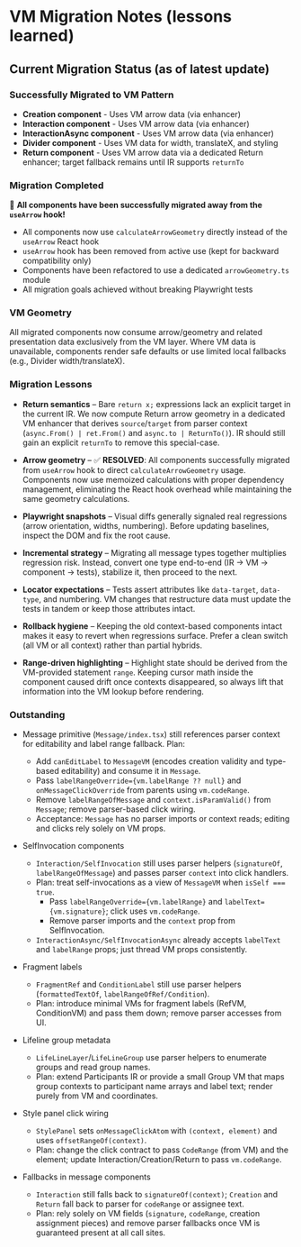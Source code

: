# VM Migration Notes (lessons learned)

## Current Migration Status (as of latest update)

### Successfully Migrated to VM Pattern
- **Creation component** - Uses VM arrow data (via enhancer)
- **Interaction component** - Uses VM arrow data (via enhancer)
- **InteractionAsync component** - Uses VM arrow data (via enhancer)
- **Divider component** - Uses VM data for width, translateX, and styling
- **Return component** - Uses VM arrow data via a dedicated Return enhancer; target fallback remains until IR supports `returnTo`

### Migration Completed
🎉 **All components have been successfully migrated away from the `useArrow` hook!**

- All components now use `calculateArrowGeometry` directly instead of the `useArrow` React hook
- `useArrow` hook has been removed from active use (kept for backward compatibility only)
- Components have been refactored to use a dedicated `arrowGeometry.ts` module
- All migration goals achieved without breaking Playwright tests

### VM Geometry
All migrated components now consume arrow/geometry and related presentation data exclusively from the VM layer. Where VM data is unavailable, components render safe defaults or use limited local fallbacks (e.g., Divider width/translateX).

### Migration Lessons

- **Return semantics** – Bare `return x;` expressions lack an explicit target in the current IR. We now compute Return arrow geometry in a dedicated VM enhancer that derives `source`/`target` from parser context (`async.From() | ret.From()` and `async.to | ReturnTo()`). IR should still gain an explicit `returnTo` to remove this special-case.

- **Arrow geometry** – ✅ **RESOLVED**: All components successfully migrated from `useArrow` hook to direct `calculateArrowGeometry` usage. Components now use memoized calculations with proper dependency management, eliminating the React hook overhead while maintaining the same geometry calculations.

- **Playwright snapshots** – Visual diffs generally signaled real regressions (arrow orientation, widths, numbering). Before updating baselines, inspect the DOM and fix the root cause.

- **Incremental strategy** – Migrating all message types together multiplies regression risk. Instead, convert one type end-to-end (IR → VM → component → tests), stabilize it, then proceed to the next.

- **Locator expectations** – Tests assert attributes like `data-target`, `data-type`, and numbering. VM changes that restructure data must update the tests in tandem or keep those attributes intact.

- **Rollback hygiene** – Keeping the old context-based components intact makes it easy to revert when regressions surface. Prefer a clean switch (all VM or all context) rather than partial hybrids.
- **Range-driven highlighting** – Highlight state should be derived from the VM-provided statement `range`. Keeping cursor math inside the component caused drift once contexts disappeared, so always lift that information into the VM lookup before rendering.

### Outstanding

- Message primitive (`Message/index.tsx`) still references parser context for editability and label range fallback. Plan:
  - Add `canEditLabel` to `MessageVM` (encodes creation validity and type-based editability) and consume it in `Message`.
  - Pass `labelRangeOverride={vm.labelRange ?? null}` and `onMessageClickOverride` from parents using `vm.codeRange`.
  - Remove `labelRangeOfMessage` and `context.isParamValid()` from `Message`; remove parser-based click wiring.
  - Acceptance: `Message` has no parser imports or context reads; editing and clicks rely solely on VM props.

- SelfInvocation components
  - `Interaction/SelfInvocation` still uses parser helpers (`signatureOf`, `labelRangeOfMessage`) and passes parser `context` into click handlers.
  - Plan: treat self-invocations as a view of `MessageVM` when `isSelf === true`.
    - Pass `labelRangeOverride={vm.labelRange}` and `labelText={vm.signature}`; click uses `vm.codeRange`.
    - Remove parser imports and the `context` prop from SelfInvocation.
  - `InteractionAsync/SelfInvocationAsync` already accepts `labelText` and `labelRange` props; just thread VM props consistently.

- Fragment labels
  - `FragmentRef` and `ConditionLabel` still use parser helpers (`formattedTextOf`, `labelRangeOfRef/Condition`).
  - Plan: introduce minimal VMs for fragment labels (RefVM, ConditionVM) and pass them down; remove parser accesses from UI.

- Lifeline group metadata
  - `LifeLineLayer`/`LifeLineGroup` use parser helpers to enumerate groups and read group names.
  - Plan: extend Participants IR or provide a small Group VM that maps group contexts to participant name arrays and label text; render purely from VM and coordinates.

- Style panel click wiring
  - `StylePanel` sets `onMessageClickAtom` with `(context, element)` and uses `offsetRangeOf(context)`.
  - Plan: change the click contract to pass `CodeRange` (from VM) and the element; update Interaction/Creation/Return to pass `vm.codeRange`.

- Fallbacks in message components
  - `Interaction` still falls back to `signatureOf(context)`; `Creation` and `Return` fall back to parser for `codeRange` or assignee text.
  - Plan: rely solely on VM fields (`signature`, `codeRange`, creation assignment pieces) and remove parser fallbacks once VM is guaranteed present at all call sites.
